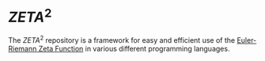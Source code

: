 # $ZETA^{2}$

The $ZETA^2$ repository is a framework for easy and efficient use of the [Euler-Riemann Zeta Function](https://en.wikipedia.org/wiki/Riemann_zeta_function) in various different programming languages.

